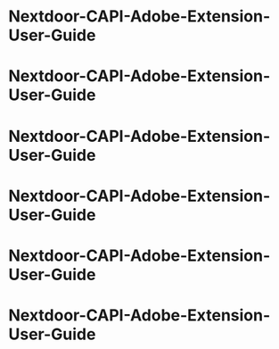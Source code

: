 # Nextdoor-CAPI-Adobe-Extension-User-Guide
# Nextdoor-CAPI-Adobe-Extension-User-Guide
# Nextdoor-CAPI-Adobe-Extension-User-Guide
# Nextdoor-CAPI-Adobe-Extension-User-Guide
# Nextdoor-CAPI-Adobe-Extension-User-Guide
# Nextdoor-CAPI-Adobe-Extension-User-Guide
